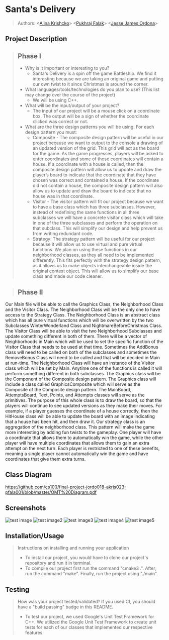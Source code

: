  # Santa's Delivery
 > Authors: \<[Alina Krishcko](https://github.com/Aika87)\> \<[Pukhraj Falak](https://github.com/psfalak)\> \<[Jesse James Ordona](https://github.com/jessejamesss)\>

## Project Description
 > ## Phase I
 > * Why is it important or interesting to you?
 >   * Santa's Delivery is a spin off the game Battleship. We find it interesting because we are taking an original game and putting our own twist to it since Christmas is around the corner.
 > * What languages/tools/technologies do you plan to use? (This list may change over the course of the project)
 >   * We will be using C++. 
 > * What will be the input/output of your project?
 >   * The input of our project will be a mouse click on a coordinate box. The output will be a sign of whether the coordinate clicked was correct or not.
 > * What are the three design patterns you will be using. For each design pattern you must:
 >   * Composite - The composite design pattern will be useful in our project because we want to output to the console a drawing of an updated version of the grid. This grid will act as the board for the game. As the game progresses, players will be asked to enter coordinates and some of those coordinates will contain a house. If a coordinate with a house is called, then the composite design pattern will allow us to update and draw the player’s board to indicate that the coordinate that they have chosen was correct and contained a house. If the coordinate did not contain a house, the composite design pattern will also allow us to update and draw the board to indicate that no house was in that coordinate.
 >   * Visitor - The visitor pattern will fit our project because we want to have a base class which has three subclasses. However, instead of redefining the same functions in all three subclasses we will have a concrete visitor class which will take in one of the three subclasses and perform the operation on that subclass. This will simplify our design and help prevent us from writing redundant code. 
 >   * Strategy: The strategy pattern will be useful for our project because it will allow us to use virtual and pure virtual functions. We plan on using these functions in our neighborhood classes, as they all need to be implemented differently. This fits perfectly with the strategy design pattern, as it allows us to make objects interchangeable inside the original context object. This will allow us to simplify our base class and made our code cleaner. 

 > ## Phase II
Our Main file will be able to call the Graphics Class, the Neighborhood Class and the Visitor Class. The Neighborhood Class will be the only one to have access to the Strategy Class. The Neighborhood Class is an abstract class which has all pure virtual functions which will be overwritten by the two Subclasses WinterWonderland Class and NightmareBeforeChristmas Class. The Visitor Class will be able to visit the two Neighborhood Subclasses and update something different in both of them. There will be a vector of Neighborhoods in Main which will be used to set the specific function of the Visitor Class that needs to be used at that time. Sometimes the AddBonus class will need to be called on both of the subclasses and sometimes the RemoveBonus Class will need to be called and that will be decided in Main at run-time. The Neighborhood Class will have an instance of the Visitor class which will be set by Main. Anytime one of the functions is called it will perform something different in both subclasses. The Graphics class will be the Component of the Composite design pattern. The Graphics class will include a class called GraphicsComposite which will serve as the Composite of the Composite design pattern. The MainBoard, AttemptsBoard, Text, Points, and Attempts classes will serve as the primitives. The purpose of this whole class is to draw the board, so that the players will continue to see updated versions as they make their moves. For example, if a player guesses the coordinate of a house correctly, then the HitHouse class will be able to update the board with an image indicating that a house has been hit, and then draw it. Our strategy class is an aggregation of the neighborhood class. This pattern will make the game more interesting by adding fun twists to the gameplay. One player will have a coordinate that allows them to automatically win the game, while the other player will have multiple coordinates that allows them to gain an extra attempt on the next turn. Each player is restricted to one of these benefits, meaning a single player cannot automatically win the game and have coordinates that give them extra turns. 

## Class Diagram
 https://github.com/cs100/final-project-jordo018-akris023-pfala001/blob/master/OMT%20Diagram.pdf

 ## Screenshots
 ![test image](https://github.com/cs100/final-project-jordo018-akris023-pfala001/blob/master/CS100%20Project%20SS1.png)
 ![test image2](https://github.com/cs100/final-project-jordo018-akris023-pfala001/blob/master/CS100%20Project%20SS2.png)
 ![test image3](https://github.com/cs100/final-project-jordo018-akris023-pfala001/blob/master/CS100%20Project%20SS3.png)
 ![test image4](https://github.com/cs100/final-project-jordo018-akris023-pfala001/blob/master/CS100%20Project%20SS4.png)
 ![test image5](https://github.com/cs100/final-project-jordo018-akris023-pfala001/blob/master/CS100%20Project%20SS5.png)
 ## Installation/Usage
 > Instructions on installing and running your application
 > * To install our project, you would have to clone our project's repository and run it in terminal.
 > * To compile our project first run the command "cmake3 .". After, run the command "make". Finally, run the project using "./main".
 ## Testing
 > How was your project tested/validated? If you used CI, you should have a "build passing" badge in this README.
 > * To test our project, we used Google's Unit Test Framework for C++. We utilized the Google Unit Test Framework to create unit tests for each of our classes that implemented our respective features.
 
